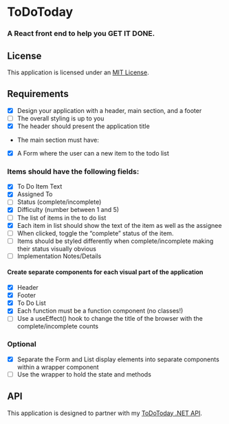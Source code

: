 # ToDoToday
### A React front end to help you GET IT DONE.

## License
This application is licensed under an [MIT License](https://github.com/mcbarnhart/ToDoTodayReact/blob/master/LICENSE).

## Requirements
- [x] Design your application with a header, main section, and a footer
- [ ] The overall styling is up to you
- [x] The header should present the application title
- The main section must have:
- [x] A Form where the user can a new item to the todo list
### Items should have the following fields:
- [x] To Do Item Text
- [x] Assigned To
- [ ] Status (complete/incomplete)
- [x] Difficulty (number between 1 and 5)
- [ ] The list of items in the to do list
- [x] Each item in list should show the text of the item as well as the assignee
- [ ] When clicked, toggle the “complete” status of the item.
- [ ] Items should be styled differently when complete/incomplete making their status visually obvious
- [ ] Implementation Notes/Details
#### Create separate components for each visual part of the application
- [x] Header
- [x] Footer
- [x] To Do List
- [x] Each function must be a function component (no classes!)
- [ ] Use a useEffect() hook to change the title of the browser with the complete/incomplete counts
### Optional
- [x] Separate the Form and List display elements into separate components within a wrapper component
- [ ] Use the wrapper to hold the state and methods

## API
This application is designed to partner with my [ToDoToday .NET API](https://github.com/mcbarnhart/ToDoTodayAPI).